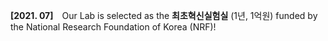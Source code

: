 **[2021. 07]** Our Lab is selected as the **최초혁신실험실** (1년, 1억원) funded by the National Research Foundation of Korea (NRF)!
